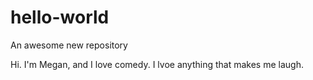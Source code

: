 # hello-world
An awesome new repository

Hi. I'm Megan, and I love comedy. I lvoe anything that makes me laugh.

